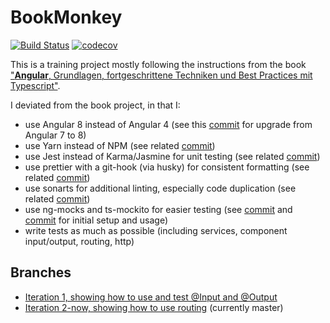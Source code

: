 # BookMonkey

[![Build Status](https://travis-ci.org/luddwichr/book-monkey.svg?branch=master)](https://travis-ci.org/luddwichr/book-monkey)
[![codecov](https://codecov.io/gh/luddwichr/book-monkey/branch/master/graph/badge.svg)](https://codecov.io/gh/luddwichr/book-monkey)

This is a training project mostly following the instructions from the book ["**Angular**, Grundlagen, fortgeschrittene Techniken und Best Practices mit Typescript"](https://www.dpunkt.de/buecher/12400/9783864903571-angular.html).

I deviated from the book project, in that I:

- use Angular 8 instead of Angular 4 (see this [commit](https://github.com/luddwichr/book-monkey/commit/abb810db37145396aa8d3ee3749952101557d6d5) for upgrade from Angular 7 to 8)
- use Yarn instead of NPM (see related [commit](https://github.com/luddwichr/book-monkey/commit/23b2ed8423cf4fa2a15c72b08fe94fdd3857b911))
- use Jest instead of Karma/Jasmine for unit testing (see related [commit](https://github.com/luddwichr/book-monkey/commit/6739f8b57af88e6b11371582b2fd4bc81a0c0e73))
- use prettier with a git-hook (via husky) for consistent formatting (see related [commit](https://github.com/luddwichr/book-monkey/commit/0cc24c30cba1369e2efbb21a6840ee4141d6e952))
- use sonarts for additional linting, especially code duplication (see related [commit](https://github.com/luddwichr/book-monkey/commit/f0559d26940bc17b7966308588bd965edb4ce7e8))
- use ng-mocks and ts-mockito for easier testing (see [commit](https://github.com/luddwichr/book-monkey/commit/0035a3e7d63fdbe8dd0195ceb5cb01b1dc440af5) and [commit](https://github.com/luddwichr/book-monkey/commit/0979e10c93dfc1ea2a225a7efc913dbe9989e925) for initial setup and usage)
- write tests as much as possible (including services, component input/output, routing, http)

## Branches

- [Iteration 1, showing how to use and test @Input and @Output](https://github.com/luddwichr/book-monkey/tree/iteration_1_using_input_output)
- [Iteration 2-now, showing how to use routing](https://github.com/luddwichr/book-monkey) (currently master)
